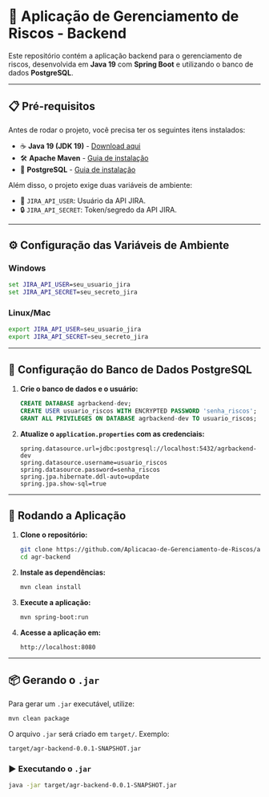 # 🚀 Aplicação de Gerenciamento de Riscos - Backend

Este repositório contém a aplicação backend para o gerenciamento de riscos, desenvolvida em **Java 19** com **Spring Boot** e utilizando o banco de dados **PostgreSQL**.

---

## 📋 Pré-requisitos

Antes de rodar o projeto, você precisa ter os seguintes itens instalados:

- ☕ **Java 19 (JDK 19)** - [Download aqui](https://www.oracle.com/java/technologies/javase/jdk19-archive-downloads.html)
- 🛠️ **Apache Maven** - [Guia de instalação](https://maven.apache.org/install.html)
- 🐘 **PostgreSQL** - [Guia de instalação](https://www.postgresql.org/download/)

Além disso, o projeto exige duas variáveis de ambiente:

- 🔑 `JIRA_API_USER`: Usuário da API JIRA.
- 🔒 `JIRA_API_SECRET`: Token/segredo da API JIRA.

---

## ⚙️ Configuração das Variáveis de Ambiente

### Windows

```cmd
set JIRA_API_USER=seu_usuario_jira
set JIRA_API_SECRET=seu_secreto_jira
```

### Linux/Mac

```bash
export JIRA_API_USER=seu_usuario_jira
export JIRA_API_SECRET=seu_secreto_jira
```

---

## 🐘 Configuração do Banco de Dados PostgreSQL

1. **Crie o banco de dados e o usuário:**

   ```sql
   CREATE DATABASE agrbackend-dev;
   CREATE USER usuario_riscos WITH ENCRYPTED PASSWORD 'senha_riscos';
   GRANT ALL PRIVILEGES ON DATABASE agrbackend-dev TO usuario_riscos;
   ```

2. **Atualize o `application.properties` com as credenciais:**

   ```properties
   spring.datasource.url=jdbc:postgresql://localhost:5432/agrbackend-dev
   spring.datasource.username=usuario_riscos
   spring.datasource.password=senha_riscos
   spring.jpa.hibernate.ddl-auto=update
   spring.jpa.show-sql=true
   ```

---

## 🚀 Rodando a Aplicação

1. **Clone o repositório:**

   ```bash
   git clone https://github.com/Aplicacao-de-Gerenciamento-de-Riscos/agr-backend.git
   cd agr-backend
   ```

2. **Instale as dependências:**

   ```bash
   mvn clean install
   ```

3. **Execute a aplicação:**

   ```bash
   mvn spring-boot:run
   ```

4. **Acesse a aplicação em:**

   ```
   http://localhost:8080
   ```

---

## 📦 Gerando o `.jar`

Para gerar um `.jar` executável, utilize:

```bash
mvn clean package
```

O arquivo `.jar` será criado em `target/`. Exemplo:

```
target/agr-backend-0.0.1-SNAPSHOT.jar
```

### ▶️ Executando o `.jar`

```bash
java -jar target/agr-backend-0.0.1-SNAPSHOT.jar
```
